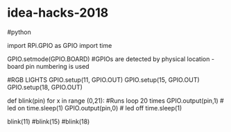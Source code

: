 # idea-hacks-2018
#python

import RPi.GPIO as GPIO
import time

GPIO.setmode(GPIO.BOARD) #GPIOs are detected by physical location - board pin numbering is used

#RGB LIGHTS
GPIO.setup(11, GPIO.OUT)
GPIO.setup(15, GPIO.OUT)
GPIO.setup(18, GPIO.OUT)

def blink(pin)
  for x in range (0,21):  #Runs loop 20 times
    GPIO.output(pin,1)  # led on
    time.sleep(1)
    GPIO.output(pin,0) # led off
    time.sleep(1)
   
blink(11)
#blink(15)
#blink(18)

